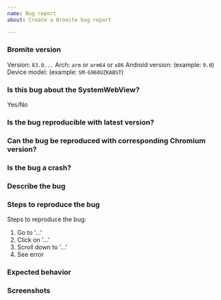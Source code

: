 ```yaml
---
name: Bug report
about: Create a Bromite bug report

---
```


<!-- Welcome! Thanks for taking time to submit a bug report.
Have you read the README? https://github.com/bromite/bromite/blob/master/README.md
Have you searched the issue tracker? https://github.com/bromite/bromite/issues
Are you sure this is not a Chromium bug? You have to test with Chromium before submitting a bug.
-->

### Bromite version

Version: `83.0...`
Arch: `arm` or `arm64` or `x86`
Android version: (example: `9.0`)
Device model: (example: `SM-G960UZKABST`)

### Is this bug about the SystemWebView?
Yes/No

<!-- No support for SystemWebView installations is provided. -->

### Is the bug reproducible with latest version?

<!-- Do not report bugs which are not reproducible with latest version. -->

### Can the bug be reproduced with corresponding Chromium version?

<!--
Please pick the same version of Chromium as Bromite from here: https://github.com/bromite/chromium/releases
If the bug is reproducible then it might be a configuration issue or an upstream bug. Upstream bugs can be reported on the [Chromium issue tracker](https://bugs.chromium.org/p/chromium/issues/list) and do not forget to read [Chromium project bug reporting guidelines](https://www.chromium.org/for-testers/bug-reporting-guidelines) first.
-->

### Is the bug a crash?

<!--
If yes then individuate and post the logcat dump (remove privacy sensitive information, if any), otherwise remove this section.
-->

### Describe the bug

<!-- Write here a clear and concise description of the bug. -->

### Steps to reproduce the bug

Steps to reproduce the bug:
1. Go to '...'
2. Click on '...'
3. Scroll down to '...'
4. See error

### Expected behavior

<!-- A clear and concise description of what you expected to happen. -->

### Screenshots

<!-- If applicable, add screenshots to help explain your problem. Otherwise remove this section. -->
